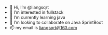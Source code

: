 - 👋 Hi, I’m @liangsqrt
- 👀 I’m interested in fullstack
- 🌱 I’m currently learning java
- 💞️ I’m looking to collaborate on Java SprintBoot
- 📫 my email is liangsqrt@163.com

<!---
liangsqrt/liangsqrt is a ✨ special ✨ repository because its `README.md` (this file) appears on your GitHub profile.
You can click the Preview link to take a look at your changes.
--->
